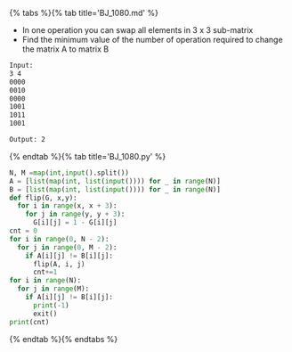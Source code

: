 {% tabs %}{% tab title='BJ_1080.md' %}

* In one operation you can swap all elements in 3 x 3 sub-matrix
* Find the minimum value of the number of operation required to change the matrix A to matrix B

```txt
Input:
3 4
0000
0010
0000
1001
1011
1001

Output: 2
```

{% endtab %}{% tab title='BJ_1080.py' %}

```py
N, M =map(int,input().split())
A = [list(map(int, list(input()))) for _ in range(N)]
B = [list(map(int, list(input()))) for _ in range(N)]
def flip(G, x,y):
  for i in range(x, x + 3):
    for j in range(y, y + 3):
      G[i][j] = 1 - G[i][j]
cnt = 0
for i in range(0, N - 2):
  for j in range(0, M - 2):
    if A[i][j] != B[i][j]:
      flip(A, i, j)
      cnt+=1
for i in range(N):
  for j in range(M):
    if A[i][j] != B[i][j]:
      print(-1)
      exit()
print(cnt)
```

{% endtab %}{% endtabs %}
